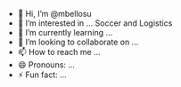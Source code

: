 - 👋 Hi, I’m @mbellosu
- 👀 I’m interested in ... Soccer and Logistics
- 🌱 I’m currently learning ... 
- 💞️ I’m looking to collaborate on ...
- 📫 How to reach me ...
- 😄 Pronouns: ...
- ⚡ Fun fact: ...

<!---
mbellosu/mbellosu is a ✨ special ✨ repository because its `README.md` (this file) appears on your GitHub profile.
You can click the Preview link to take a look at your changes.
--->
